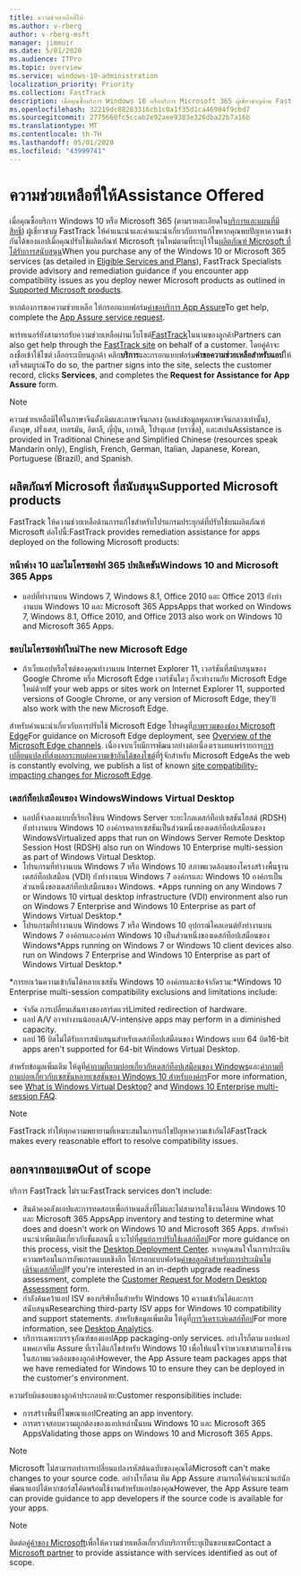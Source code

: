 ```yaml
---
title: ความช่วยเหลือที่ให้
ms.author: v-rberg
author: v-rberg-msft
manager: jimmuir
ms.date: 5/01/2020
ms.audience: ITPro
ms.topic: overview
ms.service: windows-10-administration
localization_priority: Priority
ms.collection: FastTrack
description: เมื่อคุณซื้อบริการ Windows 10 หรือบริการ Microsoft 365 ผู้เชี่ยวชาญด้าน FastTrack จะให้คําแนะนําและคําแนะนําในการแก้ไขเพื่อปรับใช้กับ Windows 10 และ Microsoft 365 Apps และติดตามข้อมูลล่าสุดโดยไม่มีค่าใช้จ่ายเพิ่มเติม (ด้วยการสมัครใช้งานที่มีสิทธิ์)
ms.openlocfilehash: 32219dc88283316cb1c0a1f35d1ca46984f9cbd7
ms.sourcegitcommit: 2775660fc5ccab2e92aee9383e326dba22b7a16b
ms.translationtype: MT
ms.contentlocale: th-TH
ms.lasthandoff: 05/01/2020
ms.locfileid: "43999741"
---
```

# <a name="assistance-offered"></a><span data-ttu-id="2b7e6-103">ความช่วยเหลือที่ให้</span><span class="sxs-lookup"><span data-stu-id="2b7e6-103">Assistance Offered</span></span>  

<span data-ttu-id="2b7e6-104">เมื่อคุณซื้อบริการ Windows 10 หรือ Microsoft 365 (ตามรายละเอียดใน[บริการและแผนที่มีสิทธิ์](M365-eligible-services-and-plans.md)) ผู้เชี่ยวชาญ FastTrack ให้คําแนะนําและคําแนะนําเกี่ยวกับการแก้ไขหากคุณพบปัญหาความเข้ากันได้ของแอปเมื่อคุณปรับใช้ผลิตภัณฑ์ Microsoft รุ่นใหม่ตามที่ระบุไว้ใน[ผลิตภัณฑ์ Microsoft ที่ได้รับการสนับสนุน](#supported-microsoft-products)</span><span class="sxs-lookup"><span data-stu-id="2b7e6-104">When you purchase any of the Windows 10 or Microsoft 365 services (as detailed in [Eligible Services and Plans](M365-eligible-services-and-plans.md)), FastTrack Specialists provide advisory and remediation guidance if you encounter app compatibility issues as you deploy newer Microsoft products as outlined in [Supported Microsoft products](#supported-microsoft-products).</span></span>

<span data-ttu-id="2b7e6-105">หากต้องการขอความช่วยเหลือ ให้กรอกแบบฟอร์ม[คําขอบริการ App Assure](https://go.microsoft.com/fwlink/?linkid=2022721)</span><span class="sxs-lookup"><span data-stu-id="2b7e6-105">To get help, complete the [App Assure service request](https://go.microsoft.com/fwlink/?linkid=2022721).</span></span>

<span data-ttu-id="2b7e6-106">พาร์ทเนอร์ยังสามารถรับความช่วยเหลือผ่านเว็บไซต์[FastTrack](https://go.microsoft.com/fwlink/?linkid=780698)ในนามของลูกค้า</span><span class="sxs-lookup"><span data-stu-id="2b7e6-106">Partners can also get help through the [FastTrack site](https://go.microsoft.com/fwlink/?linkid=780698) on behalf of a customer.</span></span> <span data-ttu-id="2b7e6-107">โดยคู่ค้าจะลงชื่อเข้าใช้ไซต์ เลือกระเบียนลูกค้า คลิก**บริการ**และกรอกแบบฟอร์ม**คําขอความช่วยเหลือสําหรับแอป**ให้เสร็จสมบูรณ์</span><span class="sxs-lookup"><span data-stu-id="2b7e6-107">To do so, the partner signs into the site, selects the customer record, clicks **Services**, and completes the **Request for Assistance for App Assure** form.</span></span>

> [!NOTE]
> <span data-ttu-id="2b7e6-108">ความช่วยเหลือมีให้ในภาษาจีนดั้งเดิมและภาษาจีนกลาง (แหล่งข้อมูลพูดภาษาจีนกลางเท่านั้น), อังกฤษ, ฝรั่งเศส, เยอรมัน, อิตาลี, ญี่ปุ่น, เกาหลี, โปรตุเกส (บราซิล), และสเปน</span><span class="sxs-lookup"><span data-stu-id="2b7e6-108">Assistance is provided in Traditional Chinese and Simplified Chinese (resources speak Mandarin only), English, French, German, Italian, Japanese, Korean, Portuguese (Brazil), and Spanish.</span></span> 

## <a name="supported-microsoft-products"></a><span data-ttu-id="2b7e6-109">ผลิตภัณฑ์ Microsoft ที่สนับสนุน</span><span class="sxs-lookup"><span data-stu-id="2b7e6-109">Supported Microsoft products</span></span>

<span data-ttu-id="2b7e6-110">FastTrack ให้ความช่วยเหลือด้านการแก้ไขสําหรับโปรแกรมประยุกต์ที่ปรับใช้บนผลิตภัณฑ์ Microsoft ต่อไปนี้:</span><span class="sxs-lookup"><span data-stu-id="2b7e6-110">FastTrack provides remediation assistance for apps deployed on the following Microsoft products:</span></span>

### <a name="windows-10-and-microsoft-365-apps"></a><span data-ttu-id="2b7e6-111">หน้าต่าง 10 และไมโครซอฟท์ 365 ปพลิเคชัน</span><span class="sxs-lookup"><span data-stu-id="2b7e6-111">Windows 10 and Microsoft 365 Apps</span></span>

- <span data-ttu-id="2b7e6-112">แอปที่ทํางานบน Windows 7, Windows 8.1, Office 2010 และ Office 2013 ยังทํางานบน Windows 10 และ Microsoft 365 Apps</span><span class="sxs-lookup"><span data-stu-id="2b7e6-112">Apps that worked on Windows 7, Windows 8.1, Office 2010, and Office 2013 also work on Windows 10 and Microsoft 365 Apps.</span></span>

### <a name="the-new-microsoft-edge"></a><span data-ttu-id="2b7e6-113">ขอบไมโครซอฟท์ใหม่</span><span class="sxs-lookup"><span data-stu-id="2b7e6-113">The new Microsoft Edge</span></span>

- <span data-ttu-id="2b7e6-114">ถ้าเว็บแอปหรือไซต์ของคุณทํางานบน Internet Explorer 11, เวอร์ชันที่สนับสนุนของ Google Chrome หรือ Microsoft Edge เวอร์ชันใดๆ ก็จะทํางานกับ Microsoft Edge ใหม่ด้วย</span><span class="sxs-lookup"><span data-stu-id="2b7e6-114">If your web apps or sites work on Internet Explorer 11, supported versions of Google Chrome, or any version of Microsoft Edge, they'll also work with the new Microsoft Edge.</span></span>

<span data-ttu-id="2b7e6-115">สําหรับคําแนะนําเกี่ยวกับการปรับใช้ Microsoft Edge โปรดดูที่[ภาพรวมของช่อง Microsoft Edge](https://docs.microsoft.com/DeployEdge/microsoft-edge-channels)</span><span class="sxs-lookup"><span data-stu-id="2b7e6-115">For guidance on Microsoft Edge deployment, see [Overview of the Microsoft Edge channels](https://docs.microsoft.com/DeployEdge/microsoft-edge-channels).</span></span> <span data-ttu-id="2b7e6-116">เนื่องจากเว็บมีการพัฒนาอย่างต่อเนื่องเราเผยแพร่รายการ[การเปลี่ยนแปลงที่ส่งผลกระทบต่อความเข้ากันได้ของไซต์](https://docs.microsoft.com/microsoft-edge/web-platform/site-impacting-changes)ที่รู้จักสําหรับ Microsoft Edge</span><span class="sxs-lookup"><span data-stu-id="2b7e6-116">As the web is constantly evolving, we publish a list of known [site compatibility-impacting changes for Microsoft Edge](https://docs.microsoft.com/microsoft-edge/web-platform/site-impacting-changes).</span></span>

### <a name="windows-virtual-desktop"></a><span data-ttu-id="2b7e6-117">เดสก์ท็อปเสมือนของ Windows</span><span class="sxs-lookup"><span data-stu-id="2b7e6-117">Windows Virtual Desktop</span></span>

- <span data-ttu-id="2b7e6-118">แอปที่จําลองแบบที่เรียกใช้บน Windows Server ระยะไกลเดสก์ท็อปเซสชันโฮสต์ (RDSH) ยังทํางานบน Windows 10 องค์กรหลายเซสชันเป็นส่วนหนึ่งของเดสก์ท็อปเสมือนของ Windows</span><span class="sxs-lookup"><span data-stu-id="2b7e6-118">Virtualized apps that run on Windows Server Remote Desktop Session Host (RDSH) also run on Windows 10 Enterprise multi-session as part of Windows Virtual Desktop.</span></span>
- <span data-ttu-id="2b7e6-119">โปรแกรมที่ทํางานบน Windows 7 หรือ Windows 10 สภาพแวดล้อมของโครงสร้างพื้นฐานเดสก์ท็อปเสมือน (VDI) ยังทํางานบน Windows 7 องค์กรและ Windows 10 องค์กรเป็นส่วนหนึ่งของเดสก์ท็อปเสมือนของ Windows. \*</span><span class="sxs-lookup"><span data-stu-id="2b7e6-119">Apps running on any Windows 7 or Windows 10 virtual desktop infrastructure (VDI) environment also run on Windows 7 Enterprise and Windows 10 Enterprise as part of Windows Virtual Desktop.\*</span></span>
- <span data-ttu-id="2b7e6-120">โปรแกรมที่ทํางานบน Windows 7 หรือ Windows 10 อุปกรณ์ไคลเอนต์ยังทํางานบน Windows 7 องค์กรและองค์กร Windows 10 เป็นส่วนหนึ่งของเดสก์ท็อปเสมือนของ Windows\*</span><span class="sxs-lookup"><span data-stu-id="2b7e6-120">Apps running on Windows 7 or Windows 10 client devices also run on Windows 7 Enterprise and Windows 10 Enterprise as part of Windows Virtual Desktop.\*</span></span>

<span data-ttu-id="2b7e6-121">\*การยกเว้นความเข้ากันได้หลายเซสชัน Windows 10 องค์กรและข้อจํากัดรวม:</span><span class="sxs-lookup"><span data-stu-id="2b7e6-121">\*Windows 10 Enterprise multi-session compatibility exclusions and limitations include:</span></span>
- <span data-ttu-id="2b7e6-122">จํากัด การเปลี่ยนเส้นทางของฮาร์ดแวร์</span><span class="sxs-lookup"><span data-stu-id="2b7e6-122">Limited redirection of hardware.</span></span>
- <span data-ttu-id="2b7e6-123">แอป A/V อาจทํางานน้อยลง</span><span class="sxs-lookup"><span data-stu-id="2b7e6-123">A/V-intensive apps may perform in a diminished capacity.</span></span>
- <span data-ttu-id="2b7e6-124">แอป 16 บิตไม่ได้รับการสนับสนุนสําหรับเดสก์ท็อปเสมือนของ Windows แบบ 64 บิต</span><span class="sxs-lookup"><span data-stu-id="2b7e6-124">16-bit apps aren't supported for 64-bit Windows Virtual Desktop.</span></span>

<span data-ttu-id="2b7e6-125">สําหรับข้อมูลเพิ่มเติม ให้ดูที่[คําถามที่ถามบ่อยเกี่ยวกับเดสก์ท็อปเสมือนของ Windows](https://docs.microsoft.com/azure/virtual-desktop/overview)และ[คําถามที่ถามบ่อยเกี่ยวกับเซสชันหลายเซสชันของ Windows 10 สําหรับองค์กร](https://docs.microsoft.com/azure/virtual-desktop/windows-10-multisession-faq)</span><span class="sxs-lookup"><span data-stu-id="2b7e6-125">For more information, see [What is Windows Virtual Desktop?](https://docs.microsoft.com/azure/virtual-desktop/overview) and [Windows 10 Enterprise multi-session FAQ](https://docs.microsoft.com/azure/virtual-desktop/windows-10-multisession-faq).</span></span>

> [!NOTE]
> <span data-ttu-id="2b7e6-126">FastTrack ทําให้ทุกความพยายามที่เหมาะสมในการแก้ไขปัญหาความเข้ากันได้</span><span class="sxs-lookup"><span data-stu-id="2b7e6-126">FastTrack makes every reasonable effort to resolve compatibility issues.</span></span> 

## <a name="out-of-scope"></a><span data-ttu-id="2b7e6-127">ออกจากขอบเขต</span><span class="sxs-lookup"><span data-stu-id="2b7e6-127">Out of scope</span></span>

<span data-ttu-id="2b7e6-128">บริการ FastTrack ไม่รวม:</span><span class="sxs-lookup"><span data-stu-id="2b7e6-128">FastTrack services don't include:</span></span>
- <span data-ttu-id="2b7e6-129">สินค้าคงคลังแอปและการทดสอบเพื่อกําหนดสิ่งที่ไม่และไม่สามารถใช้งานได้บน Windows 10 และ Microsoft 365 Apps</span><span class="sxs-lookup"><span data-stu-id="2b7e6-129">App inventory and testing to determine what does and doesn't work on Windows 10 and Microsoft 365 Apps.</span></span> <span data-ttu-id="2b7e6-130">สําหรับคําแนะนําเพิ่มเติมเกี่ยวกับขั้นตอนนี้ แวะไปที่[ศูนย์การปรับใช้เดสก์ท็อป](https://go.microsoft.com/fwlink/?linkid=2080140)</span><span class="sxs-lookup"><span data-stu-id="2b7e6-130">For more guidance on this process, visit the [Desktop Deployment Center](https://go.microsoft.com/fwlink/?linkid=2080140).</span></span> <span data-ttu-id="2b7e6-131">หากคุณสนใจในการประเมินความพร้อมในการอัพเกรดแบบเชิงลึก ให้กรอกแบบฟอร์ม[คําขอลูกค้าสําหรับการประเมินโมเดิร์นเดสก์ท็อป](https://go.microsoft.com/fwlink/?linkid=2053818)</span><span class="sxs-lookup"><span data-stu-id="2b7e6-131">If you're interested in an in-depth upgrade readiness assessment, complete the [Customer Request for Modern Desktop Assessment](https://go.microsoft.com/fwlink/?linkid=2053818) form.</span></span>
- <span data-ttu-id="2b7e6-132">กําลังค้นคว้าแอป ISV ของบริษัทอื่นสําหรับ Windows 10 ความเข้ากันได้และการสนับสนุน</span><span class="sxs-lookup"><span data-stu-id="2b7e6-132">Researching third-party ISV apps for Windows 10 compatibility and support statements.</span></span> <span data-ttu-id="2b7e6-133">สําหรับข้อมูลเพิ่มเติม ให้ดูที่[การวิเคราะห์เดสก์ท็อป](https://docs.microsoft.com/sccm/desktop-analytics/overview)</span><span class="sxs-lookup"><span data-stu-id="2b7e6-133">For more information, see [Desktop Analytics](https://docs.microsoft.com/sccm/desktop-analytics/overview).</span></span>
- <span data-ttu-id="2b7e6-134">บริการเฉพาะบรรจุภัณฑ์ของแอป</span><span class="sxs-lookup"><span data-stu-id="2b7e6-134">App packaging-only services.</span></span> <span data-ttu-id="2b7e6-135">อย่างไรก็ตาม แอปแอปแพคเกจทีม Assure ที่เราได้แก้ไขสําหรับ Windows 10 เพื่อให้แน่ใจว่าพวกเขาสามารถใช้งานในสภาพแวดล้อมของลูกค้า</span><span class="sxs-lookup"><span data-stu-id="2b7e6-135">However, the App Assure team packages apps that we have remediated for Windows 10 to ensure they can be deployed in the customer's environment.</span></span>

<span data-ttu-id="2b7e6-136">ความรับผิดชอบของลูกค้าประกอบด้วย:</span><span class="sxs-lookup"><span data-stu-id="2b7e6-136">Customer responsibilities include:</span></span>
- <span data-ttu-id="2b7e6-137">การสร้างพื้นที่โฆษณาแอป</span><span class="sxs-lookup"><span data-stu-id="2b7e6-137">Creating an app inventory.</span></span>
- <span data-ttu-id="2b7e6-138">การตรวจสอบความถูกต้องของแอปเหล่านั้นบน Windows 10 และ Microsoft 365 Apps</span><span class="sxs-lookup"><span data-stu-id="2b7e6-138">Validating those apps on Windows 10 and Microsoft 365 Apps.</span></span>

> [!NOTE]
> <span data-ttu-id="2b7e6-139">Microsoft ไม่สามารถทําการเปลี่ยนแปลงรหัสต้นฉบับของคุณได้</span><span class="sxs-lookup"><span data-stu-id="2b7e6-139">Microsoft can't make changes to your source code.</span></span> <span data-ttu-id="2b7e6-140">อย่างไรก็ตาม ทีม App Assure สามารถให้คําแนะนําแก่นักพัฒนาแอปได้หากซอร์สโค้ดพร้อมใช้งานสําหรับแอปของคุณ</span><span class="sxs-lookup"><span data-stu-id="2b7e6-140">However, the App Assure team can provide guidance to app developers if the source code is available for your apps.</span></span>

> [!NOTE]
> <span data-ttu-id="2b7e6-141">ติดต่อ[คู่ค้าของ Microsoft](https://go.microsoft.com/fwlink/?linkid=2080150)เพื่อให้ความช่วยเหลือเกี่ยวกับบริการที่ระบุเป็นขอบเขต</span><span class="sxs-lookup"><span data-stu-id="2b7e6-141">Contact a [Microsoft partner](https://go.microsoft.com/fwlink/?linkid=2080150) to provide assistance with services identified as out of scope.</span></span>


